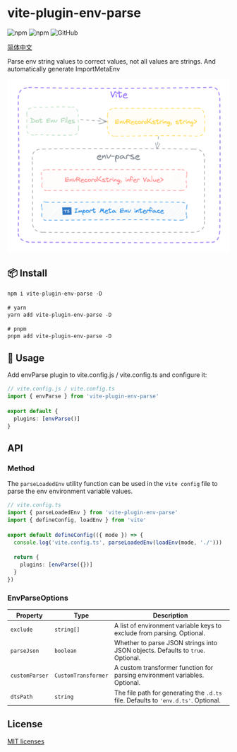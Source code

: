 # vite-plugin-env-parse

![npm](https://img.shields.io/npm/v/vite-plugin-env-parse?style=flat-square)
![npm](https://img.shields.io/npm/dm/vite-plugin-env-parse?style=flat-square)
![GitHub](https://img.shields.io/github/license/yue1123/vite-plugin-env-parse?style=flat-square)

[简体中文](./README.zh.md)

Parse env string values to correct values, not all values are strings. And automatically generate ImportMetaEnv

![showcase](./screenshots/showcase.png)

## 📦 Install

```shell
npm i vite-plugin-env-parse -D

# yarn
yarn add vite-plugin-env-parse -D

# pnpm
pnpm add vite-plugin-env-parse -D
```

## 🦄 Usage

Add envParse plugin to vite.config.js / vite.config.ts and configure it:

```ts
// vite.config.js / vite.config.ts
import { envParse } from 'vite-plugin-env-parse'

export default {
  plugins: [envParse()]
}
```

## API

### Method
The `parseLoadedEnv` utility function can be used in the `vite config` file to parse the env environment variable values.

```ts
// vite.config.ts
import { parseLoadedEnv } from 'vite-plugin-env-parse'
import { defineConfig, loadEnv } from 'vite'

export default defineConfig(({ mode }) => {
  console.log('vite.config.ts', parseLoadedEnv(loadEnv(mode, './')))

  return {
    plugins: [envParse({})]
  }
})
```

### EnvParseOptions

| Property       | Type                | Description                                                                        |
| -------------- | ------------------- | ---------------------------------------------------------------------------------- |
| `exclude`      | `string[]`          | A list of environment variable keys to exclude from parsing. Optional.             |
| `parseJson`    | `boolean`           | Whether to parse JSON strings into JSON objects. Defaults to `true`. Optional.     |
| `customParser` | `CustomTransformer` | A custom transformer function for parsing environment variables. Optional.         |
| `dtsPath`      | `string`            | The file path for generating the `.d.ts` file. Defaults to `'env.d.ts'`. Optional. |

## License

[MIT licenses](https://opensource.org/licenses/MIT)
